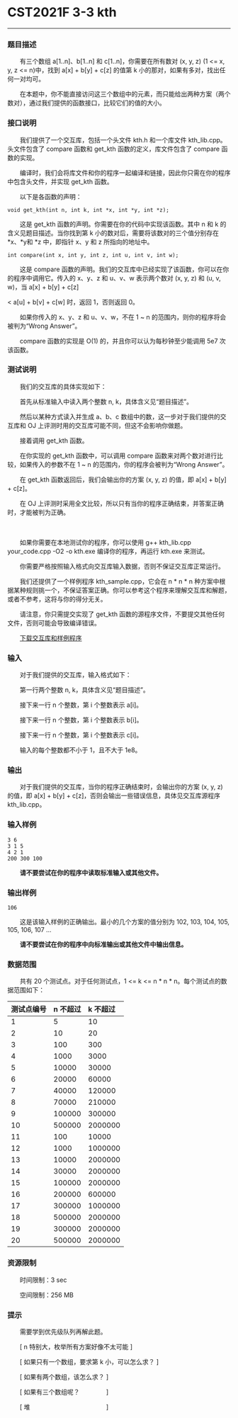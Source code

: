 # CST2021F 3-3 kth

------

### **题目描述**

　　有三个数组 a[1..n]、b[1..n] 和 c[1..n]，你需要在所有数对 (x, y, z) (1 <= x, y, z <= n)中，找到 a[x] + b[y] + c[z] 的值第 k 小的那对，如果有多对，找出任何一对均可。

　　在本题中，你不能直接访问这三个数组中的元素，而只能给出两种方案（两个数对），通过我们提供的函数接口，比较它们的值的大小。

### **接口说明**

　　我们提供了一个交互库，包括一个头文件 kth.h 和一个库文件 kth_lib.cpp。头文件包含了 compare 函数和 get_kth 函数的定义，库文件包含了 compare 函数的实现。

　　编译时，我们会将库文件和你的程序一起编译和链接，因此你只需在你的程序中包含头文件，并实现 get_kth 函数。

　　以下是各函数的声明：

```
void get_kth(int n, int k, int *x, int *y, int *z);
```

　　这是 get_kth 函数的声明。你需要在你的代码中实现该函数。其中 n 和 k 的含义见题目描述。当你找到第 k 小的数对后，需要将该数对的三个值分别存在 *x、*y和 *z 中，即指针 x、y 和 z 所指向的地址中。

```
int compare(int x, int y, int z, int u, int v, int w);
```

　　这是 compare 函数的声明。我们的交互库中已经实现了该函数，你可以在你的程序中调用它。传入的 x、y、z 和 u、v、w 表示两个数对 (x, y, z) 和 (u, v, w)，当 a[x] + b[y] + c[z]

< a[u] + b[v] + c[w] 时，返回 1，否则返回 0。

　　如果你传入的 x、y、z 和 u、v、w，不在 1 ~ n 的范围内，则你的程序将会被判为“Wrong Answer”。

　　compare 函数的实现是 O(1) 的，并且你可以认为每秒钟至少能调用 5e7 次该函数。

### **测试说明**

　　我们的交互库的具体实现如下：

　　首先从标准输入中读入两个整数 n, k，具体含义见“题目描述”。

　　然后以某种方式读入并生成 a、b、c 数组中的数，这一步对于我们提供的交互库和 OJ 上评测时用的交互库可能不同，但这不会影响你做题。

　　接着调用 get_kth 函数。

　　在你实现的 get_kth 函数中，可以调用 compare 函数来对两个数对进行比较，如果传入的参数不在 1 ~ n 的范围内，你的程序会被判为“Wrong Answer”。

　　在 get_kth 函数返回后，我们会输出你的方案 (x, y, z) 的值，即 a[x] + b[y] + c[z]。

　　在 OJ 上评测时采用全文比较，所以只有当你的程序正确结束，并答案正确时，才能被判为正确。

　　

　　如果你需要在本地测试你的程序，你可以使用 g++ kth_lib.cpp your_code.cpp -O2 -o kth.exe 编译你的程序，再运行 kth.exe 来测试。

　　你需要严格按照输入格式向交互库输入数据，否则不保证交互库正常运行。

　　我们还提供了一个样例程序 kth_sample.cpp，它会在 n * n * n 种方案中根据某种规则挑一个，不保证答案正确。你可以参考这个程序来理解交互库和解题，或者不参考，这将与你的得分无关。

　　请注意，你只需提交实现了 get_kth 函数的源程序文件，不要提交其他任何文件，否则可能会导致编译错误。

　　[下载交互库和样例程序](https://dsa.cs.tsinghua.edu.cn/oj/attachment/8ca9/8ca9ae8a1754b32da62682c58c24e6144091473b.zip)

### **输入**

　　对于我们提供的交互库，输入格式如下：

　　第一行两个整数 n, k，具体含义见“题目描述”。

　　接下来一行 n 个整数，第 i 个整数表示 a[i]。

　　接下来一行 n 个整数，第 i 个整数表示 b[i]。

　　接下来一行 n 个整数，第 i 个整数表示 c[i]。

　　输入的每个整数都不小于 1，且不大于 1e8。

### **输出**

　　对于我们提供的交互库，当你的程序正确结束时，会输出你的方案 (x, y, z) 的值，即 a[x] + b[y] + c[z]，否则会输出一些错误信息，具体见交互库源程序 kth_lib.cpp。

### **输入样例**

```
3 6
3 1 5
4 2 1
200 300 100
```

　　**请不要尝试在你的程序中读取标准输入或其他文件。**

### **输出样例**

```
106
```

　　这是该输入样例的正确输出。最小的几个方案的值分别为 102, 103, 104, 105, 105, 106, 107 ...

　　**请不要尝试在你的程序中向标准输出或其他文件中输出信息。**

### **数据范围**

　　共有 20 个测试点。对于任何测试点，1 <= k <= n * n * n。每个测试点的数据范围如下：

| 测试点编号 | n 不超过 | k 不超过 |
| :--------- | :------- | :------- |
| 1          | 5        | 10       |
| 2          | 10       | 20       |
| 3          | 100      | 300      |
| 4          | 1000     | 3000     |
| 5          | 10000    | 30000    |
| 6          | 20000    | 60000    |
| 7          | 40000    | 120000   |
| 8          | 70000    | 210000   |
| 9          | 100000   | 300000   |
| 10         | 500000   | 2000000  |
| 11         | 100      | 10000    |
| 12         | 1000     | 1000000  |
| 13         | 10000    | 2000000  |
| 14         | 30000    | 2000000  |
| 15         | 100000   | 2000000  |
| 16         | 200000   | 600000   |
| 17         | 300000   | 1000000  |
| 18         | 500000   | 2000000  |
| 19         | 300000   | 2000000  |
| 20         | 500000   | 2000000  |

### **资源限制**

　　时间限制：3 sec

　　空间限制：256 MB

### **提示**

　　需要学到优先级队列再解此题。

　　[ n 特别大，枚举所有方案好像不太可能 ]

　　[ 如果只有一个数组，要求第 k 小，可以怎么求？ ]

　　[ 如果有两个数组，该怎么求？ ]

　　[ 如果有三个数组呢？　　　　 ]

　　[ 堆　　　　　　　　　　　　 ]
